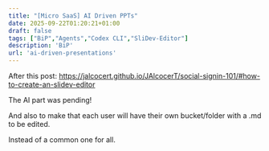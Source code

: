 ```yaml
---
title: "[Micro SaaS] AI Driven PPTs"
date: 2025-09-22T01:20:21+01:00
draft: false
tags: ["BiP","Agents","Codex CLI","SliDev-Editor"]
description: 'BiP'
url: 'ai-driven-presentations'
---
```



After this post: https://jalcocert.github.io/JAlcocerT/social-signin-101/#how-to-create-an-slidev-editor

The AI part was pending!

And also to make that each user will have their own bucket/folder with a .md to be edited.

Instead of a common one for all.